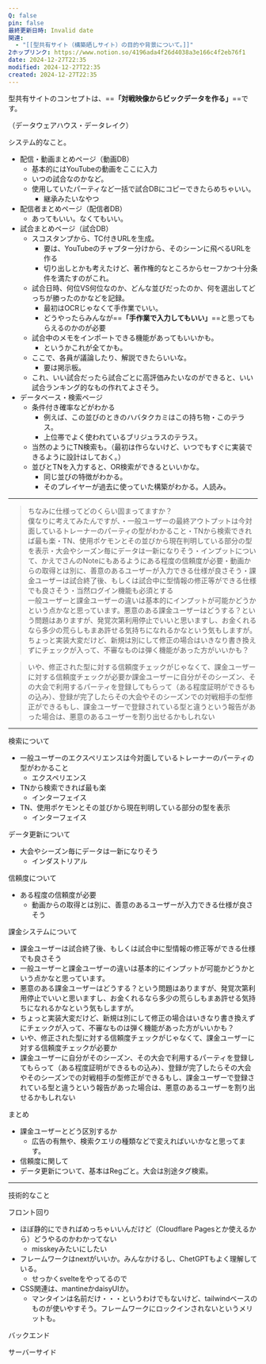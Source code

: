 ```yaml
---
Q: false
pin: false
最終更新日時: Invalid date
関連:
  - "[[型共有サイト（構築晒しサイト）の目的や背景について。]]"
2ホップリンク: https://www.notion.so/4196ada4f26d4038a3e166c4f2eb76f1
date: 2024-12-27T22:35
modified: 2024-12-27T22:35
created: 2024-12-27T22:35
---
```

  

型共有サイトのコンセプトは、==**「対戦映像からビックデータを作る」**==です。

（データウェアハウス・データレイク）

  

  

システム的なこと。

- 配信・動画まとめページ（動画DB）
    - 基本的にはYouTubeの動画をここに入力
    - いつの試合なのかなど。
    - 使用していたパーティなど一括で試合DBにコピーできたらめちゃいい。
        - 継承みたいなやつ
- 配信者まとめページ（配信者DB）
    - あってもいい。なくてもいい。
- 試合まとめページ（試合DB）
    - スコスタンプから、TC付きURLを生成。
        - 要は、YouTubeのチャプター分けから、そのシーンに飛べるURLを作る
        - 切り出しとかも考えたけど、著作権的なところからセーフかつ十分条件を満たすのがこれ。
    - 試合日時、何位VS何位なのか、どんな並びだったのか、何を選出してどっちが勝ったのかなどを記録。
        - 最初はOCRじゃなくて手作業でいい。
        - どうやったらみんなが==**「手作業で入力してもいい」**==と思ってもらえるのかのが必要
    - 試合中のメモをインポートできる機能があってもいいかも。
        - というかこれが全てかも。
    - ここで、各員が議論したり、解説できたらいいな。
        - 要は掲示板。
    - これ、いい試合だったら試合ごとに高評価みたいなのができると、いい試合ランキング的なもの作れてよさそう。
- データベース・検索ページ
    - 条件付き確率などがわかる
        - 例えば、この並びのときのハバタクカミはこの持ち物・このテラス。
        - 上位帯でよく使われているブリジュラスのテラス。
    - 当然のようにTN検索も。（最初は作らないけど、いつでもすぐに実装できるように設計はしておく。）
    - 並びとTNを入力すると、OR検索ができるといいかな。
        - 同じ並びの特徴がわかる。
        - そのプレイヤーが過去に使っていた構築がわかる。人読み。
    

  

---

> ちなみに仕様ってどのくらい固まってますか？  
> 僕なりに考えてみたんですが、・一般ユーザーの最終アウトプットは今対面しているトレーナーのパーティの型がわかること・TNから検索できれば最も楽・TN、使用ポケモンとその並びから現在判明している部分の型を表示・大会やシーズン毎にデータは一新になりそう・インプットについて、かえでさんのNoteにもあるようにある程度の信頼度が必要・動画からの取得とは別に、善意のあるユーザーが入力できる仕様が良さそう・課金ユーザーは試合終了後、もしくは試合中に型情報の修正等ができる仕様でも良さそう・当然ログイン機能も必須とする  
> 一般ユーザーと課金ユーザーの違いは基本的にインプットが可能かどうかという点かなと思っています。悪意のある課金ユーザーはどうする？という問題はありますが、発覚次第利用停止でいいと思いますし、お金くれるなら多少の荒らしもまあ許せる気持ちになれるかなという気もしますが。  
> ちょっと実装大変だけど、新規は別にして修正の場合はいきなり書き換えずにチェックが入って、不審なものは弾く機能があった方がいいかも？  

> いや、修正された型に対する信頼度チェックがじゃなくて、課金ユーザーに対する信頼度チェックが必要か課金ユーザーに自分がそのシーズン、その大会で利用するパーティを登録してもらって（ある程度証明ができるもの込み）、登録が完了したらその大会やそのシーズンでの対戦相手の型修正ができるもし、課金ユーザーで登録されている型と違うという報告があった場合は、悪意のあるユーザーを割り出せるかもしれない

---

  

  

検索について

- 一般ユーザーのエクスペリエンスは今対面しているトレーナーのパーティの型がわかること
    - エクスペリエンス
- TNから検索できれば最も楽
    - インターフェイス
- TN、使用ポケモンとその並びから現在判明している部分の型を表示
    - インターフェイス

  

データ更新について

- 大会やシーズン毎にデータは一新になりそう
    - インダストリアル

  

信頼度について

- ある程度の信頼度が必要
    - 動画からの取得とは別に、善意のあるユーザーが入力できる仕様が良さそう

  

課金システムについて

- 課金ユーザーは試合終了後、もしくは試合中に型情報の修正等ができる仕様でも良さそう
- 一般ユーザーと課金ユーザーの違いは基本的にインプットが可能かどうかという点かなと思っています。
- 悪意のある課金ユーザーはどうする？という問題はありますが、発覚次第利用停止でいいと思いますし、お金くれるなら多少の荒らしもまあ許せる気持ちになれるかなという気もしますが。
- ちょっと実装大変だけど、新規は別にして修正の場合はいきなり書き換えずにチェックが入って、不審なものは弾く機能があった方がいいかも？
- いや、修正された型に対する信頼度チェックがじゃなくて、課金ユーザーに対する信頼度チェックが必要か
- 課金ユーザーに自分がそのシーズン、その大会で利用するパーティを登録してもらって（ある程度証明ができるもの込み）、登録が完了したらその大会やそのシーズンでの対戦相手の型修正ができるもし、課金ユーザーで登録されている型と違うという報告があった場合は、悪意のあるユーザーを割り出せるかもしれない

  

まとめ

- 課金ユーザーとどう区別するか
    - 広告の有無や、検索クエリの種類などで変えればいいかなと思ってます。
- 信頼度に関して
- データ更新について、基本はRegごと。大会は別途タグ検索。

  

  

---

  

技術的なこと

フロント回り

- ほぼ静的にできればめっちゃいいんだけど（Cloudflare Pagesとか使えるから）どうやるのかわかってない
    - misskeyみたいにしたい
- フレームワークはnextがいいか。みんなかけるし、ChetGPTもよく理解している。
    - せっかくsvelteをやってるので
- CSS関連は、mantineかdaisyUIか。
    - マンタインは名前だけ・・・というわけでもないけど、tailwindベースのものが使いやすそう。フレームワークにロックインされないというメリットも。

  

バックエンド

  

  

サーバーサイド